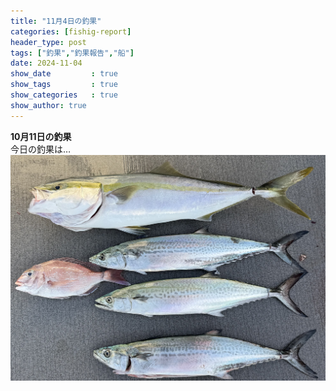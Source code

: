 ```yaml
---
title: "11月4日の釣果"
categories: [fishig-report]
header_type: post
tags: ["釣果","釣果報告","船"]
date: 2024-11-04
show_date         : true
show_tags         : true
show_categories   : true
show_author: true
---
```

**10月11日の釣果**
<br>
今日の釣果は…  
![20241104firp](https://raw.githubusercontent.com/hi-network-repo/assets/refs/heads/main/hi-network-repo.github.io/assets/image/IMG_6394_clop.jpg "2024/11/04の釣果")





